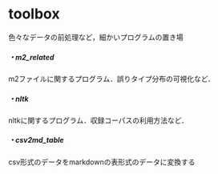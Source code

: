 # toolbox
色々なデータの前処理など，細かいプログラムの置き場

##### ・m2_related

m2ファイルに関するプログラム．誤りタイプ分布の可視化など．

##### ・nltk

nltkに関するプログラム．収録コーパスの利用方法など．

##### ・csv2md_table

csv形式のデータをmarkdownの表形式のデータに変換する